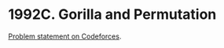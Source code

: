 # 1992C. Gorilla and Permutation

[Problem statement on Codeforces](https://codeforces.com/problemset/problem/1992/C?locale=en).